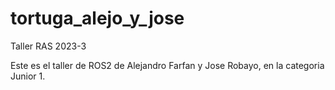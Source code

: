# tortuga_alejo_y_jose
Taller RAS 2023-3

Este es el taller de ROS2 de Alejandro Farfan y Jose Robayo, en la categoria Junior 1.
